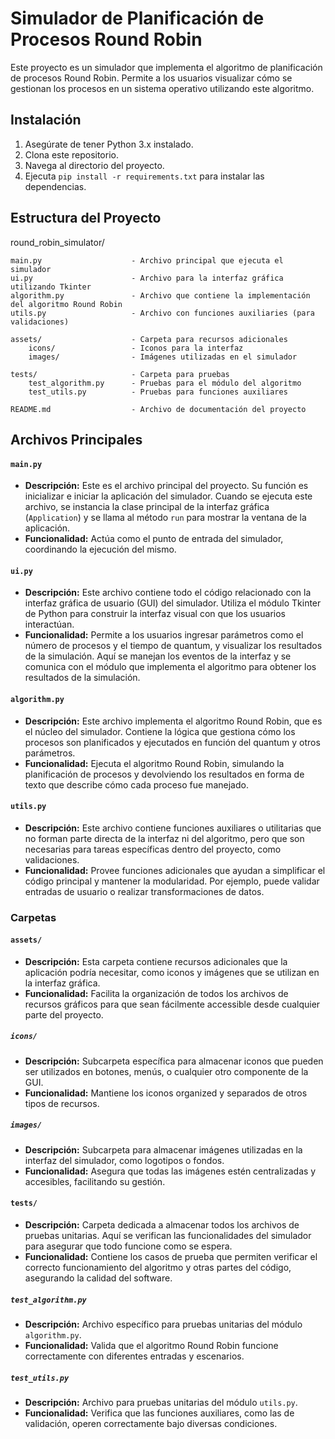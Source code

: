 # Simulador de Planificación de Procesos Round Robin

Este proyecto es un simulador que implementa el algoritmo de planificación de procesos Round Robin. Permite a los usuarios visualizar cómo se gestionan los procesos en un sistema operativo utilizando este algoritmo.

## Instalación

1. Asegúrate de tener Python 3.x instalado.
2. Clona este repositorio.
3. Navega al directorio del proyecto.
4. Ejecuta `pip install -r requirements.txt` para instalar las dependencias.

## Estructura del Proyecto

round_robin_simulator/

    main.py                    - Archivo principal que ejecuta el simulador
    ui.py                      - Archivo para la interfaz gráfica utilizando Tkinter
    algorithm.py               - Archivo que contiene la implementación del algoritmo Round Robin
    utils.py                   - Archivo con funciones auxiliaries (para validaciones)

    assets/                    - Carpeta para recursos adicionales
        icons/                 - Iconos para la interfaz
        images/                - Imágenes utilizadas en el simulador

    tests/                     - Carpeta para pruebas
        test_algorithm.py      - Pruebas para el módulo del algoritmo
        test_utils.py          - Pruebas para funciones auxiliares

    README.md                  - Archivo de documentación del proyecto

## Archivos Principales

#### `main.py`

- **Descripción:**
  Este es el archivo principal del proyecto. Su función es inicializar e iniciar la aplicación del simulador. Cuando se ejecuta este archivo, se instancia la clase principal de la interfaz gráfica (`Application`) y se llama al método `run` para mostrar la ventana de la aplicación.
- **Funcionalidad:**
  Actúa como el punto de entrada del simulador, coordinando la ejecución del mismo.

#### `ui.py`

- **Descripción:**
  Este archivo contiene todo el código relacionado con la interfaz gráfica de usuario (GUI) del simulador. Utiliza el módulo Tkinter de Python para construir la interfaz visual con que los usuarios interactúan.
- **Funcionalidad:**
  Permite a los usuarios ingresar parámetros como el número de procesos y el tiempo de quantum, y visualizar los resultados de la simulación. Aquí se manejan los eventos de la interfaz y se comunica con el módulo que implementa el algoritmo para obtener los resultados de la simulación.

#### `algorithm.py`

- **Descripción:**
  Este archivo implementa el algoritmo Round Robin, que es el núcleo del simulador. Contiene la lógica que gestiona cómo los procesos son planificados y ejecutados en función del quantum y otros parámetros.
- **Funcionalidad:**
  Ejecuta el algoritmo Round Robin, simulando la planificación de procesos y devolviendo los resultados en forma de texto que describe cómo cada proceso fue manejado.

#### `utils.py`

- **Descripción:**
  Este archivo contiene funciones auxiliares o utilitarias que no forman parte directa de la interfaz ni del algoritmo, pero que son necesarias para tareas específicas dentro del proyecto, como validaciones.
- **Funcionalidad:**
  Provee funciones adicionales que ayudan a simplificar el código principal y mantener la modularidad. Por ejemplo, puede validar entradas de usuario o realizar transformaciones de datos.

### Carpetas

#### `assets/`

- **Descripción:**
  Esta carpeta contiene recursos adicionales que la aplicación podría necesitar, como iconos y imágenes que se utilizan en la interfaz gráfica.
- **Funcionalidad:**
  Facilita la organización de todos los archivos de recursos gráficos para que sean fácilmente accessible desde cualquier parte del proyecto.

##### `icons/`

- **Descripción:**
  Subcarpeta específica para almacenar iconos que pueden ser utilizados en botones, menús, o cualquier otro componente de la GUI.
- **Funcionalidad:**
  Mantiene los iconos organized y separados de otros tipos de recursos.

##### `images/`

- **Descripción:**
  Subcarpeta para almacenar imágenes utilizadas en la interfaz del simulador, como logotipos o fondos.
- **Funcionalidad:**
  Asegura que todas las imágenes estén centralizadas y accesibles, facilitando su gestión.

#### `tests/`

- **Descripción:**
  Carpeta dedicada a almacenar todos los archivos de pruebas unitarias. Aquí se verifican las funcionalidades del simulador para asegurar que todo funcione como se espera.
- **Funcionalidad:**
  Contiene los casos de prueba que permiten verificar el correcto funcionamiento del algoritmo y otras partes del código, asegurando la calidad del software.

##### `test_algorithm.py`

- **Descripción:**
  Archivo específico para pruebas unitarias del módulo `algorithm.py`.
- **Funcionalidad:**
  Valida que el algoritmo Round Robin funcione correctamente con diferentes entradas y escenarios.

##### `test_utils.py`

- **Descripción:**
  Archivo para pruebas unitarias del módulo `utils.py`.
- **Funcionalidad:**
  Verifica que las funciones auxiliares, como las de validación, operen correctamente bajo diversas condiciones.

